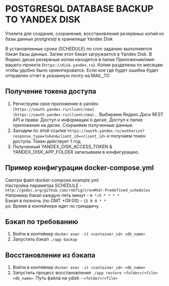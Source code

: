 # POSTGRESQL DATABASE BACKUP TO YANDEX DISK

Утилита для создания, сохранения, восстановления резервных копий из базы данных postgresql в хранилище Yandex Disk

В установленные сроки (SCHEDULE) по cron заданию выполняется бэкап базы данных. Затем этот бэкап загружается в Yandex Disk. В Яндекс диске резервные копии находятся в папке Приложения/имя-вашего-проекта (`https://disk.yandex.ru`). Копии разделены по месяцам чтобы удобно было ориентироватся. Если кое где будет ошибка будет отправлен отчет в указанную почту на MAIL_TO

## Получение токена доступа

1. Региструем свое приложение в yandex `[https://oauth.yandex.ru/client/new](https://oauth.yandex.ru/client/new).`. Выбираем Яндекс.Диск REST API и права: Доступ к информации о диске, Доступ к папке приложения на диске. Сохраняем полученные данные.
2. Заходим по этой ссылке `https://oauth.yandex.ru/authorize?response_type=token&client_id=<client_id>` и получаем токен доступа. Токен действует 1 год.
3. Полученный YANDEX_DISK_ACCESS_TOKEN & YANDEX_DISK_APP_FOLDER записываем в конфигурацию.

## Пример конфигурации docker-compose.yml

Смотри файл docker-compose.example.yml    
Настройка параметра SCHEDULE - `http://godoc.org/github.com/robfig/cron#hdr-Predefined_schedules`   
Например бэкап каждую пять минут - `0 */5 * * * *`   
Бэкап в полночь (по GMT +09:00) - `15 0 0 * *`   
ps: Время в контейнере идет по гриндвичу

## Бэкап по требованию

1. Войти в контейнер `docker exec -it <container_id> <db_name>`
2. Запустить бэкап `./app backup`

## Восстановление из бэкапа

1. Войти в контейнер `docker exec -it <container_id> <db_name>`
2. Запустить процесс восстановления `./app restore <folder>/<file> <db_name>`. Путь файла на ydisk - `<folder>/<file>`
